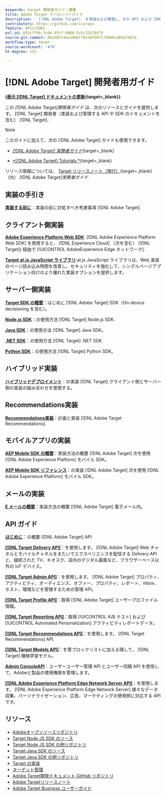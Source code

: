 ```yaml
---
keywords: target 開発者ガイド；概要
title: Adobe Target デベロッパーガイド
description: ' [!DNL Adobe Target]  を実装および管理し、その API および SDK を操作する方法'
contributors: https://github.com/icaraps
feature: APIs/SDKs
exl-id: 655cff9b-fc04-45cf-9068-5c6c32b70d79
source-git-commit: 063d0574ee380bf76130fb0f17db89cd09efdb7d
workflow-type: tm+mt
source-wordcount: '479'
ht-degree: 12%

---
```


# [!DNL Adobe Target] 開発者用ガイド

**([表示 [!DNL Target] ドキュメントの更新](https://experienceleague.adobe.com/docs/target/using/release-notes/doc-change.html){target=_blank})**

この *[!DNL Adobe Target]開発者ガイド* は、次のリソースとガイドを提供します。 [!DNL Target] 開発者（実装および管理する API や SDK のドキュメントを含む） [!DNL Target].

>[!NOTE]
>
>このガイドに加えて、次の [!DNL Adobe Target] ガイドも使用できます。
>
>* [*[!DNL Adobe Target] 実務者ガイド&#x200B;*](https://experienceleague.adobe.com/docs/target/using/target-home.html?lang=ja){target=_blank}
>
>* [*[!DNL Adobe Target] Tutorials *](https://experienceleague.adobe.com/docs/target-learn/tutorials/overview.html?lang=ja){target=_blank}
>
>リリース情報については、 [Target リリースノート（現行）](https://experienceleague.adobe.com/docs/target/using/release-notes/release-notes.html){target=_blank} （内） *[!DNL Adobe Target]実務者ガイド*.

## 実装の手引き

**[実装する前に](/help/dev/before-implement/considerations-before-you-implement-target.md)**：実装の前に対処すべき考慮事項 [!DNL Adobe Target].

## クライアント側実装

[**Adobe Experience Platform Web SDK**](/help/dev/implement/client-side/aep-web-sdk.md): [!DNL Adobe Experience Platform Web SDK] を使用すると、 [!DNL Experience Cloud] （次を含む） [!DNL Target]) 経由で [!UICONTROL AdobeExperience Edge ネットワーク].

[**Target at.js JavaScript ライブラリ**](/help/dev/implement/client-side/overview.md):at.js JavaScript ライブラリは、Web 実装のページ読み込み時間を改善し、セキュリティを強化して、シングルページアプリケーション向けのより優れた実装オプションを提供します。

## サーバー側実装

[**Target SDK の概要**](implement/server-side/server-side-overview.md)：はじめに [!DNL Adobe Target] SDK（On-device decisioning を含む）。

[**Node.js SDK**](implement/server-side/node-js/overview.md)：の使用方法 [!DNL Target] Node.js SDK.

[**Java SDK**](implement/server-side/java/overview.md)：の使用方法 [!DNL Target] Java SDK。

[**.NET SDK**](implement/server-side/net/overview.md)：の使用方法 [!DNL Target] .NET SDK.

[**Python SDK**](implement/server-side/python/overview.md)：の使用方法 [!DNL Target] Python SDK。

## ハイブリッド実装

[**ハイブリッドデプロイメント**](implement/hybrid/hybrid-overview.md)：の実装 [!DNL Target] クライアント側とサーバー側の実装の組み合わせを使用する。

## Recommendations実装

[**Recommendations実装**](implement/recommendations/recommendations.md)：計画と実装 [!DNL Adobe Target Recommendations].

## モバイルアプリの実装

[**AEP Mobile SDK の概要**](implement/mobile/overview.md)：実装方法の概要 [!DNL Adobe Target] 次を使用 [!DNL Adobe Experience Platform] モバイル SDK。

[**AEP Mobile SDK リファレンス**](https://developer.adobe.com/client-sdks/documentation/)：の実装 [!DNL Adobe Target] 次を使用 [!DNL Adobe Experience Platform] モバイル SDK。

## メールの実装

[**E メールの概要**](implement/email/overview.md)：実装方法の概要 [!DNL Adobe Target] 電子メール内。

## API ガイド

[**はじめに**](before-administer/target-api-overview.md)：の概要 [!DNL Adobe Target] API

[**[!DNL Target Delivery API]**](/help/dev/implement/delivery-api/overview.md)：を使用します。 [!DNL Adobe Target] Web チャネルとモバイルチャネルをまたいでエクスペリエンスを配信する Delivery API と、接続された TV、キオスク、店内のデジタル画面など、ブラウザーベース以外の IoT デバイス。

[**[!DNL Target Admin API]**](administer/admin-api/admin-api-overview-new.md)：を使用します。 [!DNL Adobe Target] プロパティ、アクティビティ、オーディエンス、オファー、プロパティ、レポート、mbox、ホスト、環境などを管理するための管理 API。

[**[!DNL Target Profile API]**](https://developers.adobetarget.com/api/#profiles)：取得 [!DNL Adobe Target] ユーザープロファイル情報。

[**[!DNL Target Reporting API]**](https://developer.adobe.com/target/administer/admin-api/#tag/Reports)：取得 [!UICONTROL A/B テスト] および [!UICONTROL Automated Personalization] アクティビティレポートデータ。

[**[!DNL Target Recommendations API]**](http://developers.adobetarget.com/api/recommendations/)：を使用します。 [!DNL Target Recommendations] API.

[**[!DNL Target Models API]**](administer/models-api/models-api-overview.md)：を管ブロックリストに加える理して、 [!DNL Target] 機械学習モデル。

[**Admin ConsoleAPI**](https://developer.adobe.com/umapi/)：ユーザーユーザー管理 API とユーザー同期 API を使用して、Adobeと製品の使用権限を管理します。

[**[!DNL Adobe Experience Platform Edge Network Server API]**](https://experienceleague.adobe.com/docs/experience-platform/edge-network-server-api/overview.html)：を使用します。 [!DNL Adobe Experience Platform Edge Network Server] 様々なデータ収集、パーソナライゼーション、広告、マーケティングの使用例に対応する API です。

## リソース

* [Adobeオープンソースリポジトリ](https://github.com/adobe)
* [Target Node JS SDK のソース](https://github.com/adobe/target-nodejs-sdk)
* [Target Node JS SDK の例リポジトリ](https://github.com/adobe/target-nodejs-sdk-samples)
* [Target Java SDK のソース](https://github.com/adobe/target-java-sdk)
* [Target Java SDK の例リポジトリ](https://github.com/adobe/target-java-sdk-samples)
* [Target の実装](./before-implement/prepare-to-implement-target.md)
* [ターゲット管理](./before-administer/target-api-overview.md)
* [Adobe Target開発ドキュメント GitHub リポジトリ](https://github.com/AdobeDocs/target-developers)
* [Adobe Targetリリースノート](https://experienceleague.adobe.com/docs/target/using/release-notes/release-notes.html)
* [Adobe Target Business ユーザーガイド](https://experienceleague.adobe.com/docs/target/using/target-home.html?lang=ja)


